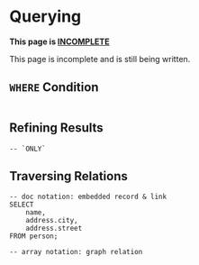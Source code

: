 # Querying

<div class="warning">

**This page is <u>INCOMPLETE</u>**

This page is incomplete and is still being written.

</div>

## `WHERE` Condition

```surql

```

## Refining Results

```surql
-- `ONLY`

```

## Traversing Relations

```surql
-- doc notation: embedded record & link
SELECT
    name,
    address.city,
    address.street
FROM person;

-- array notation: graph relation

```
